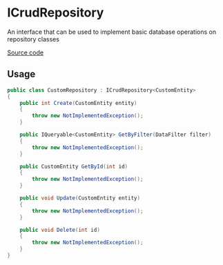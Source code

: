 ﻿# ICrudRepository

An interface that can be used to implement basic database operations on repository classes

[Source code](../src/TechCraftsmen.Core.Data/ICrudRepository.cs)

## Usage

```csharp
public class CustomRepository : ICrudRepository<CustomEntity>
{
    public int Create(CustomEntity entity)
    {
        throw new NotImplementedException();
    }

    public IQueryable<CustomEntity> GetByFilter(DataFilter filter)
    {   
        throw new NotImplementedException();
    }

    public CustomEntity GetById(int id)
    {
        throw new NotImplementedException();
    }

    public void Update(CustomEntity entity)
    {
        throw new NotImplementedException();
    }

    public void Delete(int id)
    {
        throw new NotImplementedException();
    }
}
```